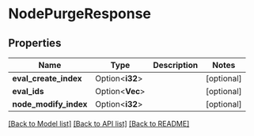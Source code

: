 # NodePurgeResponse

## Properties

| Name                  | Type                    | Description | Notes      |
| --------------------- | ----------------------- | ----------- | ---------- |
| **eval_create_index** | Option<**i32**>         |             | [optional] |
| **eval_ids**          | Option<**Vec<String>**> |             | [optional] |
| **node_modify_index** | Option<**i32**>         |             | [optional] |

[[Back to Model list]](../README.md#documentation-for-models)
[[Back to API list]](../README.md#documentation-for-api-endpoints)
[[Back to README]](../README.md)
